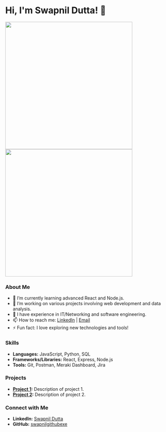 # Hi, I'm Swapnil Dutta! 👋

<a href="https://github.com/anuraghazra/github-readme-stats">
<img height=400 width=400 src="https://github-readme-stats.vercel.app/api?username=swapnilgithubexe&show_icons=true&theme=midnight-purple" />
</a>
<a href="https://github.com/anuraghazra/convoychat">
<img height=400 width=400 align="center" src="https://github-readme-stats.vercel.app/api/top-langs/?username=swapnilgithubexe&layout=donut-vertical&theme=midnight-purple" />
</a>

### About Me
- 🌱 I’m currently learning advanced React and Node.js.
- 🔭 I’m working on various projects involving web development and data analysis.
- 💼 I have experience in IT/Networking and software engineering.
- 📫 How to reach me: [LinkedIn](https://www.linkedin.com/in/swapnil-dutta4b3385200/) | [Email](mailto:Swapnildutta2002@gmail.com)
- ⚡ Fun fact: I love exploring new technologies and tools!

### Skills
- **Languages:** JavaScript, Python, SQL
- **Frameworks/Libraries:** React, Express, Node.js
- **Tools:** Git, Postman, Meraki Dashboard, Jira

### Projects
- **[Project 1](https://github.com/swapnilgithubexe/project1):** Description of project 1.
- **[Project 2](https://github.com/swapnilgithubexe/project2):** Description of project 2.

### Connect with Me
- **LinkedIn:** [Swapnil Dutta](https://www.linkedin.com/in/swapnil-dutta4b3385200/)
- **GitHub:** [swapnilgithubexe](https://github.com/swapnilgithubexe)
